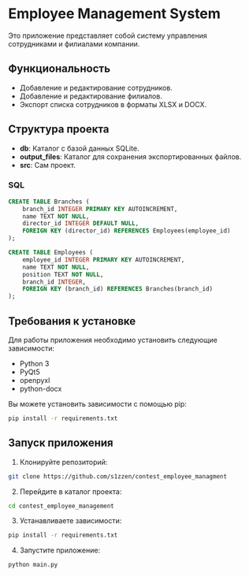 # Employee Management System

Это приложение представляет собой систему управления сотрудниками и филиалами компании.

## Функциональность

- Добавление и редактирование сотрудников.
- Добавление и редактирование филиалов.
- Экспорт списка сотрудников в форматы XLSX и DOCX.

## Структура проекта

- **db**: Каталог с базой данных SQLite.
- **output_files**: Каталог для сохранения экспортированных файлов.
- **src**: Сам проект.
### SQL
```sql
CREATE TABLE Branches (
    branch_id INTEGER PRIMARY KEY AUTOINCREMENT,
    name TEXT NOT NULL,
    director_id INTEGER DEFAULT NULL,
    FOREIGN KEY (director_id) REFERENCES Employees(employee_id)
);

CREATE TABLE Employees (
    employee_id INTEGER PRIMARY KEY AUTOINCREMENT,
    name TEXT NOT NULL,
    position TEXT NOT NULL,
    branch_id INTEGER,
    FOREIGN KEY (branch_id) REFERENCES Branches(branch_id)
);

```

## Требования к установке

Для работы приложения необходимо установить следующие зависимости:

- Python 3
- PyQt5
- openpyxl
- python-docx

Вы можете установить зависимости с помощью pip:

```bash
pip install -r requirements.txt
```

## Запуск приложения

1. Клонируйте репозиторий:

```bash
git clone https://github.com/s1zzen/contest_employee_managment
```

2. Перейдите в каталог проекта:

```bash
cd contest_employee_management
```

3. Устанавливаете зависимости:

```bash
pip install -r requirements.txt
```

4. Запустите приложение:

```bash
python main.py
```

